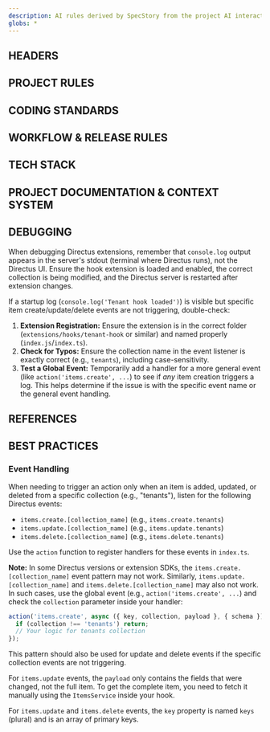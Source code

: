```yaml
---
description: AI rules derived by SpecStory from the project AI interaction history
globs: *
---
```


## HEADERS

## PROJECT RULES

## CODING STANDARDS

## WORKFLOW & RELEASE RULES

## TECH STACK

## PROJECT DOCUMENTATION & CONTEXT SYSTEM

## DEBUGGING

When debugging Directus extensions, remember that `console.log` output appears in the server's stdout (terminal where Directus runs), not the Directus UI. Ensure the hook extension is loaded and enabled, the correct collection is being modified, and the Directus server is restarted after extension changes.

If a startup log (`console.log('Tenant hook loaded')`) is visible but specific item create/update/delete events are not triggering, double-check:

1. **Extension Registration:** Ensure the extension is in the correct folder (`extensions/hooks/tenant-hook` or similar) and named properly (`index.js`/`index.ts`).
2. **Check for Typos:** Ensure the collection name in the event listener is exactly correct (e.g., `tenants`), including case-sensitivity.
3. **Test a Global Event:** Temporarily add a handler for a more general event (like `action('items.create', ...`) to see if *any* item creation triggers a log. This helps determine if the issue is with the specific event name or the general event handling.

## REFERENCES

## BEST PRACTICES

### Event Handling

When needing to trigger an action only when an item is added, updated, or deleted from a specific collection (e.g., "tenants"), listen for the following Directus events:

- `items.create.[collection_name]` (e.g., `items.create.tenants`)
- `items.update.[collection_name]` (e.g., `items.update.tenants`)
- `items.delete.[collection_name]` (e.g., `items.delete.tenants`)

Use the `action` function to register handlers for these events in `index.ts`.

**Note:** In some Directus versions or extension SDKs, the `items.create.[collection_name]` event pattern may not work. Similarly, `items.update.[collection_name]` and `items.delete.[collection_name]` may also not work. In such cases, use the global event (e.g., `action('items.create', ...`) and check the `collection` parameter inside your handler:

```js
action('items.create', async ({ key, collection, payload }, { schema }) => {
  if (collection !== 'tenants') return;
  // Your logic for tenants collection
});
```

This pattern should also be used for update and delete events if the specific collection events are not triggering.

For `items.update` events, the `payload` only contains the fields that were changed, not the full item. To get the complete item, you need to fetch it manually using the `ItemsService` inside your hook.

For `items.update` and `items.delete` events, the `key` property is named `keys` (plural) and is an array of primary keys.